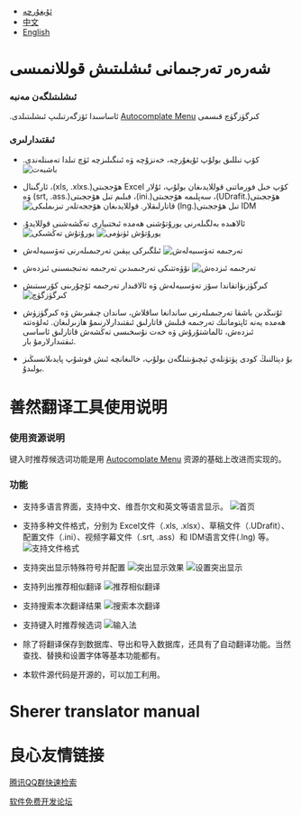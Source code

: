 - [ئۇيغۇرچە](#شەرەر-تەرجىمانى-ئىشلىتىش-قوللانمىسى)
- [中文](#善然翻译工具使用说明)
- [English](#sherer-translator-manual)

# شەرەر تەرجىمانى ئىشلىتىش قوللانمىسى
### ئىشلىتىلگەن مەنبە
‫كىرگۈزگۈچ قىسمى [Autocomplate Menu](https://www.codeproject.com/Articles/365974/Autocomplete-Menu) ئاساسىدا ئۆزگەرتىلىپ ئىشلىتىلدى.
### ئىقتىدارلىرى
- ‫كۆپ تىللىق بولۇپ ئۇيغۇرچە، خەنزۇچە ۋە ئىنگىلىزچە ئۈچ تىلدا تەمىنلەندى.
![باشبەت](https://images.gitee.com/uploads/images/2019/1219/002314_bb73f1cd_493486.png "main.png")

- ‫كۆپ خىل فورماتنى قوللايدىغان بولۇپ، ئۇلار Excel ھۆججىتى(.xls, .xlxs)، ئارگىنال ھۆججىتى(.UDrafit)، سەپلىمە ھۆججىتى(.ini)، فىلىم تىل ھۆججىتى(.srt, .ass) ۋە IDM تىل ھۆججىتى(.lng) قاتارلىقلار.
![قوللايدىغان ھۆججەتلەر تىزىملىكى](https://images.gitee.com/uploads/images/2019/1219/003232_14b22c84_493486.png "filter.png")

- ‫ئالاھىدە بەلگىلەرنى يورۇتۇشنى ھەمدە ئىختىيارى تەڭشەشنى قوللايدۇ.
![يورۇتۇش ئۈنۈمى](https://images.gitee.com/uploads/images/2019/1219/004025_830338f0_493486.png "highlight.png")
![يورۇتۇش تەڭشىكى](https://images.gitee.com/uploads/images/2019/1219/004047_c37a562d_493486.png "highlight-settings.png")

- ئىلگىركى يېقىن تەرجىمىلەرنى تەۋسىيەلەش
![تەرجىمە تەۋسىيەلەش](https://images.gitee.com/uploads/images/2019/1219/004311_94e1db83_493486.png "suggest.png")

- نۆۋەتتىكى تەرجىمىدىن تەرجىمە نەتىجىسىنى ئىزدەش
![تەرجىمە ئىزدەش](https://images.gitee.com/uploads/images/2019/1219/004518_7f8836fb_493486.png "search.png")

- كىرگۈزىۋاتقاندا سۆز تەۋسىيەلەش ۋە ئالاقىدار تەرجىمە ئۇچۇرىنى كۆرسىتىش
![كىرگۈزگۈچ](https://images.gitee.com/uploads/images/2019/1219/004831_bda84ca9_493486.png "autocomplate.png")

- ئۇنىڭدىن باشقا تەرجىمىلەرنى ساندانغا ساقلاش، ساندان چىقىرىش ۋە كىرگۈزۈش ھەمدە يەنە ئاپتوماتىك تەرجىمە قىلىش قاتارلىق ئىقتىدارلارنىمۇ ھازىرلىغان. ئەلۋەتتە ئىزدەش، ئالماشتۇرۇش ۋە خەت نۇسخىسى تەڭشەش قاتارلىق ئاساسى ئىقتىدارلارمۇ بار.

- بۇ دېتالنىڭ كودى پۈتۈنلەي ئېچىۋىتىلگەن بولۇپ، خالىغانچە ئىش قوشۇپ پايدىلانسىڭىز بولىدۇ.


# 善然翻译工具使用说明
### 使用资源说明
键入时推荐候选词功能是用 [Autocomplate Menu](https://www.codeproject.com/Articles/365974/Autocomplete-Menu) 资源的基础上改进而实现的。
### 功能
- 支持多语言界面，支持中文、维吾尔文和英文等语言显示。
![首页](https://images.gitee.com/uploads/images/2019/1219/010659_0d2a9954_493486.png "cn_main.png")

- 支持多种文件格式，分别为 Excel文件（.xls, .xlsx）、草稿文件（.UDrafit）、配置文件（.ini）、视频字幕文件（.srt, .ass）和 IDM语言文件(.lng) 等。
![支持文件格式](https://images.gitee.com/uploads/images/2019/1219/010838_c652c444_493486.png "cn_filter.png")

- 支持突出显示特殊符号并配置
![突出显示效果](https://images.gitee.com/uploads/images/2019/1219/004025_830338f0_493486.png "highlight.png")
![设置突出显示](https://images.gitee.com/uploads/images/2019/1219/010940_305b4a57_493486.png "cn_highlight-settings.png")

- 支持列出推荐相似翻译
![推荐相似翻译](https://images.gitee.com/uploads/images/2019/1219/011256_af27719b_493486.png "cn_suggest.png")

- 支持搜索本次翻译结果
![搜索本次翻译](https://images.gitee.com/uploads/images/2019/1219/011356_4f0b5b1d_493486.png "cn_search.png")

- 支持键入时推荐候选词
![输入法](https://images.gitee.com/uploads/images/2019/1219/011615_a175690a_493486.png "cn_autocomplate.png")

- 除了将翻译保存到数据库、导出和导入数据库，还具有了自动翻译功能。当然查找、替换和设置字体等基本功能都有。

- 本软件源代码是开源的，可以加工利用。

# Sherer translator manual

 # 良心友情链接

[腾讯QQ群快速检索](http://u.720life.cn/s/8cf73f7c)

[软件免费开发论坛](http://u.720life.cn/s/bbb01dc0)